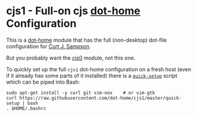 cjs1 - Full-on cjs [dot-home] Configuration
===========================================

This is a [dot-home] module that has the full (non-desktop) dot-file
configuration for [Curt J. Sampson].

But you probably want the [cjs0] module, not this one.

To quickly set up the full `cjs1` dot-home configuration on a fresh
host (even if it already has some parts of it installed) there is
a [`quick-setup`] script which can be piped into Bash:

    sudo apt-get install -y curl git vim-nox    # or vim-gtk
    curl https://raw.githubusercontent.com/dot-home/cjs1/master/quick-setup | bash
    . $HOME/.bashrc



<!-------------------------------------------------------------------->
[Curt J. Sampson]: https://github.com/0cjs/
[`quick-setup`]: https://raw.githubusercontent.com/dot-home/cjs1/master/quick-setup
[cjs0]: https://github.com/dot-home/cjs0/
[dot-home]: https://github.com/dot-home/_dot-home/
